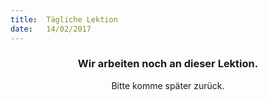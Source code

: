 ```yaml
---
title:  Tägliche Lektion
date:   14/02/2017
---
```


### <center>Wir arbeiten noch an dieser Lektion.</center>
<center>Bitte komme später zurück.</center>
